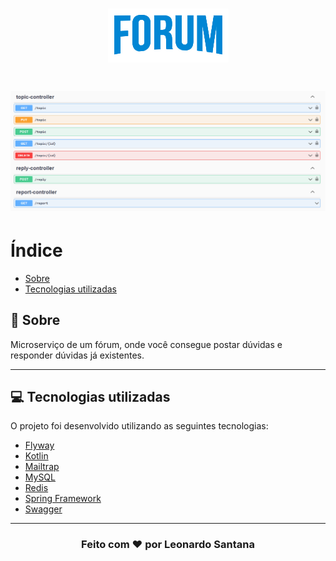 <h1 align="center">
    <img src="src/main/resources/docs/forum.png">
</h1>

<h1 align="center">
    <img src="src/main/resources/docs/swagger.png">
</h1>

# Índice

- [Sobre](#-sobre)
- [Tecnologias utilizadas](#-tecnologias-utilizadas)

## 🔖 Sobre

Microserviço de um fórum, onde você consegue postar dúvidas e responder dúvidas já existentes.

---

## 💻 Tecnologias utilizadas

O projeto foi desenvolvido utilizando as seguintes tecnologias:

- [Flyway](https://flywaydb.org)
- [Kotlin](https://kotlinlang.org)
- [Mailtrap](https://mailtrap.io)
- [MySQL](https://www.mysql.com)
- [Redis](https://redis.io)
- [Spring Framework](https://spring.io)
- [Swagger](https://swagger.io)

---

<h3 align="center">
  Feito com ❤️ por Leonardo Santana
</h3>
